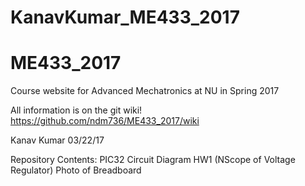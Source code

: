 # KanavKumar_ME433_2017
# ME433_2017


Course website for Advanced Mechatronics at NU in Spring 2017

All information is on the git wiki! https://github.com/ndm736/ME433_2017/wiki

Kanav Kumar
03/22/17

Repository Contents:
PIC32 Circuit Diagram
HW1 (NScope of Voltage Regulator)
Photo of Breadboard
